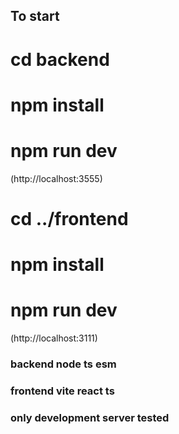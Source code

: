 ## To start

# cd backend

# npm install

# npm run dev

(http://localhost:3555)

# cd ../frontend

# npm install

# npm run dev

(http://localhost:3111)

### backend node ts esm

### frontend vite react ts

### only development server tested
